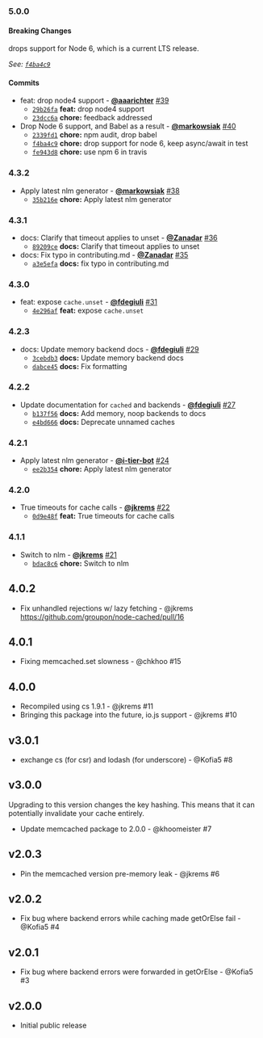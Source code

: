 ### 5.0.0

#### Breaking Changes

drops support for Node 6, which is a current LTS release.

*See: [`f4ba4c9`](https://github.com/groupon/node-cached/commit/f4ba4c988b5d5db0cf07edfe9f0013d5fada075f)*

#### Commits

* feat: drop node4 support - **[@aaarichter](https://github.com/aaarichter)** [#39](https://github.com/groupon/node-cached/pull/39)
  - [`29b26fa`](https://github.com/groupon/node-cached/commit/29b26fa240033cd7b5409407ea42b375a29c4c33) **feat:** drop node4 support
  - [`23dcc6a`](https://github.com/groupon/node-cached/commit/23dcc6aa409f82be5485f3041948a9cdd1c1755e) **chore:** feedback addressed
* Drop Node 6 support, and Babel as a result - **[@markowsiak](https://github.com/markowsiak)** [#40](https://github.com/groupon/node-cached/pull/40)
  - [`2339fd1`](https://github.com/groupon/node-cached/commit/2339fd1d2064e6bab3f21fce0ca68af3916be129) **chore:** npm audit, drop babel
  - [`f4ba4c9`](https://github.com/groupon/node-cached/commit/f4ba4c988b5d5db0cf07edfe9f0013d5fada075f) **chore:** drop support for node 6, keep async/await in test
  - [`fe943d8`](https://github.com/groupon/node-cached/commit/fe943d8b7b34c7d4439e674cacc675699e3ba98e) **chore:** use npm 6 in travis


### 4.3.2

* Apply latest nlm generator - **[@markowsiak](https://github.com/markowsiak)** [#38](https://github.com/groupon/node-cached/pull/38)
  - [`35b216e`](https://github.com/groupon/node-cached/commit/35b216e3d11b94502d968d40fcf7f34e7a5b507e) **chore:** Apply latest nlm generator


### 4.3.1

* docs: Clarify that timeout applies to unset - **[@Zanadar](https://github.com/Zanadar)** [#36](https://github.com/groupon/node-cached/pull/36)
  - [`89209ce`](https://github.com/groupon/node-cached/commit/89209cefca9ad39ea1b2a789dd49e23d65eee960) **docs:** Clarify that timeout applies to unset
* docs: Fix typo in contributing.md - **[@Zanadar](https://github.com/Zanadar)** [#35](https://github.com/groupon/node-cached/pull/35)
  - [`a3e5efa`](https://github.com/groupon/node-cached/commit/a3e5efaeec84e115de7fea035d5f69efc08cae3e) **docs:** fix typo in contributing.md


### 4.3.0

* feat: expose `cache.unset` - **[@fdegiuli](https://github.com/fdegiuli)** [#31](https://github.com/groupon/node-cached/pull/31)
  - [`4e296af`](https://github.com/groupon/node-cached/commit/4e296afed9ce305ed27f94fb9d0e011a01d0bd87) **feat:** expose `cache.unset`


### 4.2.3

* docs: Update memory backend docs - **[@fdegiuli](https://github.com/fdegiuli)** [#29](https://github.com/groupon/node-cached/pull/29)
  - [`3cebdb3`](https://github.com/groupon/node-cached/commit/3cebdb3cdb0dc997803d81d6c8c615e308261b0b) **docs:** Update memory backend docs
  - [`dabce45`](https://github.com/groupon/node-cached/commit/dabce45603667e7112a87bf5592eaab73aac3b0e) **docs:** Fix formatting


### 4.2.2

* Update documentation for `cached` and backends - **[@fdegiuli](https://github.com/fdegiuli)** [#27](https://github.com/groupon/node-cached/pull/27)
  - [`b137f56`](https://github.com/groupon/node-cached/commit/b137f56b77f1278ca6ab3680b6a0d1187941f788) **docs:** Add memory, noop backends to docs
  - [`e4bd666`](https://github.com/groupon/node-cached/commit/e4bd6667d8f9fa2f4017876badee9e28e9d0bd49) **docs:** Deprecate unnamed caches


### 4.2.1

* Apply latest nlm generator - **[@i-tier-bot](https://github.com/i-tier-bot)** [#24](https://github.com/groupon/node-cached/pull/24)
  - [`ee2b354`](https://github.com/groupon/node-cached/commit/ee2b354f83c2ee0fa4cc865e49bb4c6c4434c001) **chore:** Apply latest nlm generator


### 4.2.0

* True timeouts for cache calls - **[@jkrems](https://github.com/jkrems)** [#22](https://github.com/groupon/node-cached/pull/22)
  - [`0d9e48f`](https://github.com/groupon/node-cached/commit/0d9e48fc07b82723a481499084a9bf14f3bc1b0d) **feat:** True timeouts for cache calls


### 4.1.1

* Switch to nlm - **[@jkrems](https://github.com/jkrems)** [#21](https://github.com/groupon/node-cached/pull/21)
  - [`bdac8c6`](https://github.com/groupon/node-cached/commit/bdac8c6f1f68e6296abf513c941736c88771149a) **chore:** Switch to nlm


4.0.2
-----
* Fix unhandled rejections w/ lazy fetching - @jkrems
  https://github.com/groupon/node-cached/pull/16

4.0.1
-----
* Fixing memcached.set slowness - @chkhoo #15

4.0.0
-----
* Recompiled using cs 1.9.1 - @jkrems #11
* Bringing this package into the future, io.js support - @jkrems #10

v3.0.1
------
* exchange cs (for csr) and lodash (for underscore) - @Kofia5 #8

v3.0.0
------
Upgrading to this version changes the key hashing.
This means that it can potentially invalidate your cache entirely.

* Update memcached package to 2.0.0 - @khoomeister #7

v2.0.3
------
* Pin the memcached version pre-memory leak - @jkrems #6

v2.0.2
------
* Fix bug where backend errors while caching made getOrElse fail - @Kofia5 #4

v2.0.1
------
* Fix bug where backend errors were forwarded in getOrElse - @Kofia5 #3

v2.0.0
------
* Initial public release
